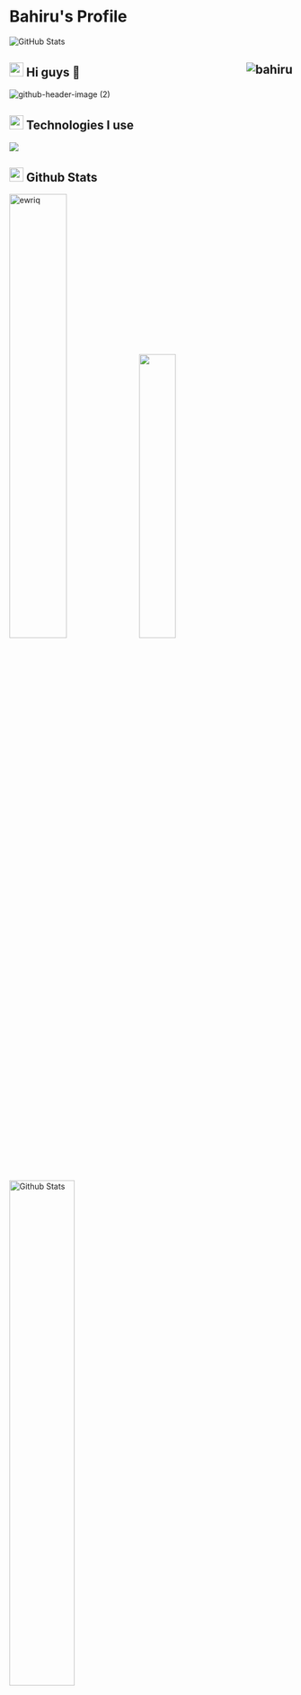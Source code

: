 # Bahiru's Profile
![GitHub Stats](https://github-readme-stats.vercel.app/api?username=Bahirumulugeta&theme=radical)



<h2 width="100%"><img width="25" src="" /> Hi guys 👋 <img align="right" src="https://komarev.com/ghpvc/?username=Bahirumulugeta&label=Profile%20views&color=0e75b6&style=flat" alt="bahiru" /> 
 </h2>
 
 ![github-header-image (2)]([https://github.com/ewriq/ewriq/assets/102306313/03fa2cea-716a-47ed-9909-61efec0ce730](https://private-user-images.githubusercontent.com/57240268/341705026-148e1486-7d05-49b0-ba23-60d902f2f76f.png))




<h2 width="100%"><img width="25" src="https://emojipedia-us.s3.dualstack.us-west-1.amazonaws.com/thumbs/120/apple/325/gear_2699-fe0f.png" /> Technologies I use</h2>
<img src="https://skillicons.dev/icons?i=nodejs,mysql,mongodb,vue,tailwind,express,github," />


 
<h2 width="100%"><img width="25" src="" /> Github Stats </h2>


<p align="start">
 <img width="45%" src="https://github-readme-streak-stats.herokuapp.com/?user=Bahirumulugeta&bg_color=0d1117](https://github-readme-streak-stats.herokuapp.com?user=Bahirumulugeta&theme=dark&locale=en&type=png&background=45%2C0D1117%2C0D1117&border=0D1117" alt="ewriq" />
<img width="36%" src="https://github-readme-stats.vercel.app/api/top-langs/?username=Bahirumulugeta&layout=compact&bg_color=0d1117&border_color=0d1117&text-color:79ff97&langs_count=6">
<img width="48%" alt="Github Stats" src="https://github-readme-stats.vercel.app/api?username=ewriq&show_icons=true&count_private=true&theme=react&hide_border=true&bg_color=0D1117&color=fffff" />
</p>
